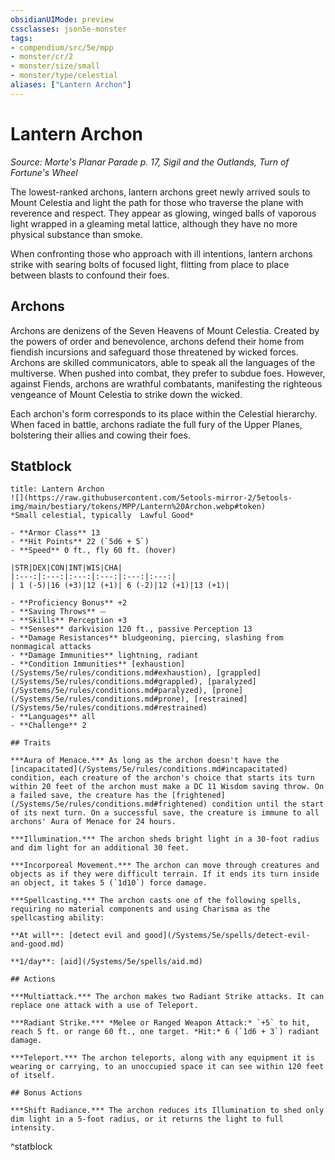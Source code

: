 ```yaml
---
obsidianUIMode: preview
cssclasses: json5e-monster
tags:
- compendium/src/5e/mpp
- monster/cr/2
- monster/size/small
- monster/type/celestial
aliases: ["Lantern Archon"]
---
```

# Lantern Archon
*Source: Morte's Planar Parade p. 17, Sigil and the Outlands, Turn of Fortune's Wheel*  

The lowest-ranked archons, lantern archons greet newly arrived souls to Mount Celestia and light the path for those who traverse the plane with reverence and respect. They appear as glowing, winged balls of vaporous light wrapped in a gleaming metal lattice, although they have no more physical substance than smoke.

When confronting those who approach with ill intentions, lantern archons strike with searing bolts of focused light, flitting from place to place between blasts to confound their foes.

## Archons

Archons are denizens of the Seven Heavens of Mount Celestia. Created by the powers of order and benevolence, archons defend their home from fiendish incursions and safeguard those threatened by wicked forces. Archons are skilled communicators, able to speak all the languages of the multiverse. When pushed into combat, they prefer to subdue foes. However, against Fiends, archons are wrathful combatants, manifesting the righteous vengeance of Mount Celestia to strike down the wicked.

Each archon's form corresponds to its place within the Celestial hierarchy. When faced in battle, archons radiate the full fury of the Upper Planes, bolstering their allies and cowing their foes.

## Statblock

```ad-statblock
title: Lantern Archon
![](https://raw.githubusercontent.com/5etools-mirror-2/5etools-img/main/bestiary/tokens/MPP/Lantern%20Archon.webp#token)
*Small celestial, typically  Lawful Good*

- **Armor Class** 13
- **Hit Points** 22 (`5d6 + 5`)
- **Speed** 0 ft., fly 60 ft. (hover)

|STR|DEX|CON|INT|WIS|CHA|
|:---:|:---:|:---:|:---:|:---:|:---:|
| 1 (-5)|16 (+3)|12 (+1)| 6 (-2)|12 (+1)|13 (+1)|

- **Proficiency Bonus** +2
- **Saving Throws** ⏤
- **Skills** Perception +3
- **Senses** darkvision 120 ft., passive Perception 13
- **Damage Resistances** bludgeoning, piercing, slashing from nonmagical attacks
- **Damage Immunities** lightning, radiant
- **Condition Immunities** [exhaustion](/Systems/5e/rules/conditions.md#exhaustion), [grappled](/Systems/5e/rules/conditions.md#grappled), [paralyzed](/Systems/5e/rules/conditions.md#paralyzed), [prone](/Systems/5e/rules/conditions.md#prone), [restrained](/Systems/5e/rules/conditions.md#restrained)
- **Languages** all
- **Challenge** 2

## Traits

***Aura of Menace.*** As long as the archon doesn't have the [incapacitated](/Systems/5e/rules/conditions.md#incapacitated) condition, each creature of the archon's choice that starts its turn within 20 feet of the archon must make a DC 11 Wisdom saving throw. On a failed save, the creature has the [frightened](/Systems/5e/rules/conditions.md#frightened) condition until the start of its next turn. On a successful save, the creature is immune to all archons' Aura of Menace for 24 hours.

***Illumination.*** The archon sheds bright light in a 30-foot radius and dim light for an additional 30 feet.

***Incorporeal Movement.*** The archon can move through creatures and objects as if they were difficult terrain. If it ends its turn inside an object, it takes 5 (`1d10`) force damage.

***Spellcasting.*** The archon casts one of the following spells, requiring no material components and using Charisma as the spellcasting ability:

**At will**: [detect evil and good](/Systems/5e/spells/detect-evil-and-good.md)

**1/day**: [aid](/Systems/5e/spells/aid.md)

## Actions

***Multiattack.*** The archon makes two Radiant Strike attacks. It can replace one attack with a use of Teleport.

***Radiant Strike.*** *Melee or Ranged Weapon Attack:* `+5` to hit, reach 5 ft. or range 60 ft., one target. *Hit:* 6 (`1d6 + 3`) radiant damage.

***Teleport.*** The archon teleports, along with any equipment it is wearing or carrying, to an unoccupied space it can see within 120 feet of itself.

## Bonus Actions

***Shift Radiance.*** The archon reduces its Illumination to shed only dim light in a 5-foot radius, or it returns the light to full intensity.
```
^statblock